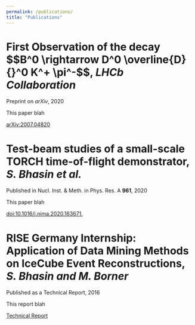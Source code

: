 ```yaml
---
permalink: /publications/
title: "Publications"
---
```


# First Observation of the decay \$$B^0 \rightarrow D^0 \overline{D}{}^0 K^+ \pi^-$$, *LHCb Collaboration* 
Preprint on *arXiv*, 2020 

This paper blah 

[arXiv:2007.04820](https://arxiv.org/abs/2007.04280)

# Test-beam studies of a small-scale TORCH time-of-flight demonstrator, *S. Bhasin et al.*
Published in  Nucl. Inst. & Meth. in Phys. Res. A **961**, 2020 

This paper blah

[doi:10.1016/j.nima.2020.163671.](https://www.sciencedirect.com/science/article/pii/S0168900220302394)

# RISE Germany Internship: Application of Data Mining Methods on IceCube Event Reconstructions, *S. Bhasin and M. Borner* 
Published as a Technical Report, 2016

This report blah 

[Technical Report](http://sfb876.tu-dortmund.de/auto?self=\%24Publication_exw5w7zd34)